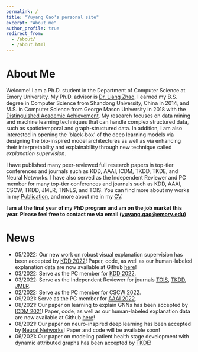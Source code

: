 ```yaml
---
permalink: /
title: "Yuyang Gao's personal site"
excerpt: "About me"
author_profile: true
redirect_from: 
  - /about/
  - /about.html
---
```


About Me
======
Welcome! I am a Ph.D. student in the Department of Computer Science at Emory University. My Ph.D. advisor is [Dr. Liang Zhao](http://cs.emory.edu/~lzhao41/index.htm). I earned my B.S. degree in Computer Science from Shandong University, China in 2014, and M.S. in Computer Science from George Mason University in 2018 with the [Distinguished Academic Achievement](https://cs.gmu.edu/media/uploads/brochure_2019v212.pdf). My research focuses on data mining and machine learning techniques that can handle complex structured data, such as spatiotemporal and graph-structured data. In addition, I am also interested in opening the ‘black-box’ of the deep learning models via designing the bio-inspired model architectures as well as via enhancing their interpretability and explainability through new technique called <em>explanation supervision</em>. 

I have published many peer-reviewed full research papers in top-tier conferences and journals such as KDD, AAAI, ICDM, TKDD, TKDE, and Neural Networks. I have also served as the Independent Reviewer and PC member for many top-tier conferences and journals such as KDD, AAAI, CSCW, TKDD, JMLR, TNNLS, and TOIS. You can find more about my works in my [Publication](/publications/), and more about me in my [CV](/cv/).

**I am at the final year of my PhD program and am on the job market this year. Please feel free to contact me via email (yuyang.gao@emory.edu)**

News
======
* 05/2022: Our new work on robust visual explanation supervision has been accepted by [KDD 2022](https://kdd.org/kdd2022/index.html)! Paper, code, as well as our human-labeled explanation data are now available at Github [here](https://github.com/YuyangGao/RES)!
* 03/2022: Serve as the PC member for [KDD 2022](https://kdd.org/kdd2022/).
* 03/2022: Serve as the Independent Reviewer for journals [TOIS](https://dl.acm.org/journal/tois), [TKDD](https://dl.acm.org/journal/tkdd), [JMLR](https://www.jmlr.org/).
* 02/2022: Serve as the PC member for [CSCW 2022](https://cscw.acm.org/2022/).
* 09/2021: Serve as the PC member for [AAAI 2022](https://aaai.org/Conferences/AAAI-22/).
* 08/2021: Our paper on learning to explain GNNs has been accepted by [ICDM 2021](https://icdm2021.auckland.ac.nz/)! Paper, code, as well as our human-labeled explanation data are now available at Github [here](https://github.com/YuyangGao/GNES)!
* 08/2021: Our paper on neuro-inspired deep learning has been accepted by [Neural Networks](https://www.journals.elsevier.com/neural-networks)! Paper and code will be available soon!
* 06/2021: Our paper on modeling patient health stage development with dynamic attributed graphs has been accepted by [TKDE](https://ieeexplore.ieee.org/xpl/RecentIssue.jsp?punumber=69)! 

<script type='text/javascript' id='clustrmaps' src='//cdn.clustrmaps.com/map_v2.js?cl=ffffff&w=300&t=tt&d=wCOebEYBW1at8kUgFzwn93ofWhY_l-zJPQ-u5DpDfLE&co=2d78ad&cmo=3acc3a&cmn=ff5353&ct=ffffff'></script>
